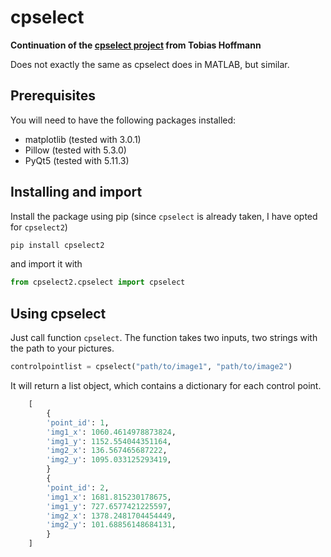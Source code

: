 # cpselect
**Continuation of the [cpselect project](https://github.com/hofmann-tobias/cpselect) from Tobias Hoffmann**

Does not exactly the same as cpselect does in MATLAB, but similar.

## Prerequisites
You will need to have the following packages installed:
* matplotlib (tested with 3.0.1)
* Pillow (tested with 5.3.0)
* PyQt5 (tested with 5.11.3)


## Installing and import

Install the package using pip (since `cpselect` is already taken, I have opted for `cpselect2`)

```sh
pip install cpselect2
```

and import it with

```py
from cpselect2.cpselect import cpselect
```

## Using cpselect
Just call function `cpselect`. The function takes two inputs, two strings with the path to your pictures.

```py
controlpointlist = cpselect("path/to/image1", "path/to/image2")
```

It will return a list object, which contains a dictionary for each control point.
```py
    [
        {
        'point_id': 1,
        'img1_x': 1060.4614978873824,
        'img1_y': 1152.554044351164,
        'img2_x': 136.567465687222,
        'img2_y': 1095.033125293419,
        }
        {
        'point_id': 2,
        'img1_x': 1681.815230178675,
        'img1_y': 727.6577421225597,
        'img2_x': 1378.2481704454449,
        'img2_y': 101.68856148684131,
        }
    ]
```